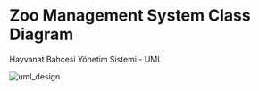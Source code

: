 # Zoo Management System Class Diagram
Hayvanat Bahçesi Yönetim Sistemi - UML

![uml_design](https://www.hizliresim.com/agm97zt)
